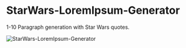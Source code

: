 # StarWars-LoremIpsum-Generator

1-10 Paragraph generation with Star Wars quotes. 

![StarWars-LoremIpsum-Generator]([https://github.com/whitehatws/StarWars-LoremIpsum-Generator/blob/main/starwarsBackground.jpg])
